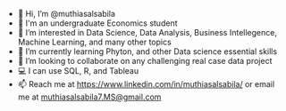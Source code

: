 - 👋 Hi, I’m @muthiasalsabila
- 📖 I'm an undergraduate Economics student
- 👀 I’m interested in Data Science, Data Analysis, Business Intellegence, Machine Learning, and many other topics
- 🌱 I’m currently learning Phyton, and other Data science essential skills
- 💞️ I’m looking to collaborate on any challenging real case data project
- 💻 I can use SQL, R, and Tableau
- 📫 Reach me at https://www.linkedin.com/in/muthiasalsabila/ or email me at muthiasalsabila7.MS@gmail.com

<!---
muthiasalsabila/muthiasalsabila is a ✨ special ✨ repository because its `README.md` (this file) appears on your GitHub profile.
You can click the Preview link to take a look at your changes.
--->
